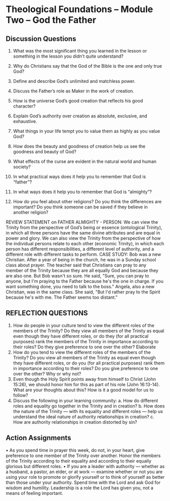 	
# Theological Foundations – Module Two – God the Father
## Discussion Questions 

1.	What was the most significant thing you learned in the lesson or something in the lesson you didn’t quite understand?


2.	Why do Christians say that the God of the Bible is the one and only true God?


3.	Define and describe God’s unlimited and matchless power.


4.	Discuss the Father’s role as Maker in the work of creation.


5.	How is the universe God’s good creation that reflects his good character?


6.	Explain God’s authority over creation as absolute, exclusive, and exhaustive.


7.	What things in your life tempt you to value them as highly as you value God?



8.	How does the beauty and goodness of creation help us see the goodness and beauty of God?


9.	What effects of the curse are evident in the natural world and human society?


10.	In what practical ways does it help you to remember that God is “father”?


11.	In what ways does it help you to remember that God is “almighty”?
12.	How do you feel about other religions? Do you think the differences are important?  Do you think someone can be saved if they believe in another religion?




 
REVIEW STATEMENT on FATHER ALMIGHTY - PERSON: We can view the Trinity from the perspective of God’s being or essence (ontological Trinity), in which all three persons have the same divine attributes and are equal in power and glory. We can also view the Trinity from the perspective of how the individual persons relate to each other (economic Trinity), in which each person has different responsibilities, a different level of authority, and a different role with different tasks to perform.
CASE STUDY: Bob was a new Christian. After a year of being in the church, he was in a Sunday school class about prayer. The teacher said that Christians can pray to any member of the Trinity because they are all equally God and because they are also one. But Bob wasn't so sure. He said, "Sure, you can pray to anyone, but I'm praying to the Father because he's the one in charge. If you want something done, you need to talk to the boss." Angela, also a new Christian, was in the same class. She said, "But I'd rather pray to the Spirit because he's with me. The Father seems too distant."
## REFLECTION QUESTIONS
1.	How do people in your culture tend to view the different roles of the members of the Trinity? Do they view all members of the Trinity as equal even though they have different roles, or do they (for all practical purposes) rank the members of the Trinity in importance according to their roles? Do they give preference to one over the other? Elaborate
2.	How do you tend to view the different roles of the members of the Trinity? Do you view all members of the Trinity as equal even though they have different roles, or do you (for all practical purposes) rank them in importance according to their roles? Do you give preference to one over the other? Why or why not? 
3.	Even though the Holy Spirit points away from himself to Christ (John 15:26), we should honor him for this as part of his role (John 16:13-14). What are your thoughts about this? How is it a good model for us to follow?
4.	Discuss the following in your learning community:
a.	How do different roles and equality go together in the Trinity and in creation?
b.	How does the nature of the Trinity — with its equality and different roles — help us understand the ideal nature of authority relationships in creation?
c.	How are authority relationships in creation distorted by sin?
## Action Assignments
•	As you spend time in prayer this week, do not, in your heart, give preference to one member of the Trinity over another. Honor the members of the Trinity according to their equality and according to their equally glorious but different roles.
•	If you are a leader with authority — whether as a husband, a pastor, an elder, or at work — examine whether or not you are using your role to promote or glorify yourself or to think of yourself as better than those under your authority. Spend time with the Lord and ask God for wisdom and humility. Leadership is a role the Lord has given you, not a means of feeling important.
